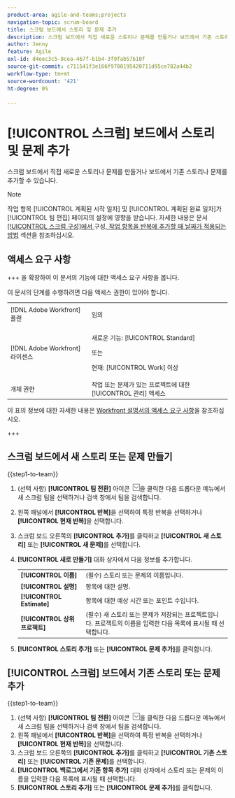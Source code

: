 ```yaml
---
product-area: agile-and-teams;projects
navigation-topic: scrum-board
title: 스크럼 보드에서 스토리 및 문제 추가
description: 스크럼 보드에서 직접 새로운 스토리나 문제를 만들거나 보드에서 기존 스토리나 문제를 추가할 수 있습니다.
author: Jenny
feature: Agile
exl-id: d4eec3c5-8cea-467f-b1b4-3f9fab57b10f
source-git-commit: c711541f3e166f9700195420711d95ce782a44b2
workflow-type: tm+mt
source-wordcount: '421'
ht-degree: 0%

---
```


# [!UICONTROL 스크럼] 보드에서 스토리 및 문제 추가

스크럼 보드에서 직접 새로운 스토리나 문제를 만들거나 보드에서 기존 스토리나 문제를 추가할 수 있습니다.

>[!NOTE]
>
>작업 항목 [!UICONTROL 계획된 시작 일자] 및 [!UICONTROL 계획된 완료 일자]가 [!UICONTROL 팀 편집] 페이지의 설정에 영향을 받습니다. 자세한 내용은 문서 [[!UICONTROL 스크럼 구성]에서 &#x200B;](../../../agile/get-started-with-agile-in-workfront/configure-scrum.md#configur5)구성[, 작업 항목을 반복에 추가할 때 날짜가 적용되는 방법](../../../agile/get-started-with-agile-in-workfront/configure-scrum.md) 섹션을 참조하십시오.

## 액세스 요구 사항

+++ 을 확장하여 이 문서의 기능에 대한 액세스 요구 사항을 봅니다.

이 문서의 단계를 수행하려면 다음 액세스 권한이 있어야 합니다.

<table style="table-layout:auto"> 
 <tbody> 
  <tr> 
   <td role="rowheader">[!DNL Adobe Workfront] 플랜</td> 
   <td> <p>임의</p> </td> 
  </tr> 
  <tr> 
   <td role="rowheader">[!DNL Adobe Workfront] 라이센스</td> 
   <td> <p>새로운 기능: [!UICONTROL Standard]</p> 
   또는
   <p>현재: [!UICONTROL Work] 이상</p> </td> 
  </tr>
   <tr> 
   <td role="rowheader">개체 권한</td> 
   <td>작업 또는 문제가 있는 프로젝트에 대한 [!UICONTROL 관리] 액세스 </td> 
  </tr>
 </tbody> 
</table>

이 표의 정보에 대한 자세한 내용은 [Workfront 설명서의 액세스 요구 사항](/help/quicksilver/administration-and-setup/add-users/access-levels-and-object-permissions/access-level-requirements-in-documentation.md)을 참조하십시오.

+++

## 스크럼 보드에서 새 스토리 또는 문제 만들기

{{step1-to-team}}

1. (선택 사항) **[!UICONTROL 팀 전환]** 아이콘 ![팀 전환 아이콘](assets/switch-team-icon.png)을 클릭한 다음 드롭다운 메뉴에서 새 스크럼 팀을 선택하거나 검색 창에서 팀을 검색합니다.
1. 왼쪽 패널에서 **[!UICONTROL 반복]**&#x200B;을 선택하여 특정 반복을 선택하거나 **[!UICONTROL 현재 반복]**&#x200B;을 선택합니다.
1. 스크럼 보드 오른쪽의 **[!UICONTROL 추가]**&#x200B;를 클릭하고 **[!UICONTROL 새 스토리]** 또는 **[!UICONTROL 새 문제]**&#x200B;를 선택합니다.
1. **[!UICONTROL 새로 만들기]** 대화 상자에서 다음 정보를 추가합니다.

   <table style="table-layout:auto">
    <tr>
        <td><strong>[!UICONTROL 이름]</strong></td>
        <td>(필수) 스토리 또는 문제의 이름입니다.</td>
    </tr>
    <tr>
        <td><strong>[!UICONTROL 설명]</strong></td>
        <td>항목에 대한 설명.</td>
    </tr>
    <tr>
        <td><strong>[!UICONTROL Estimate]</strong></td>
        <td>항목에 대한 예상 시간 또는 포인트 수입니다.</td>
    </tr>
    <tr>
        <td><strong>[!UICONTROL 상위 프로젝트]</strong></td>
        <td>(필수) 새 스토리 또는 문제가 저장되는 프로젝트입니다. 프로젝트의 이름을 입력한 다음 목록에 표시될 때 선택합니다.</td>
    </tr>
   </table>

1. **[!UICONTROL 스토리 추가]** 또는 **[!UICONTROL 문제 추가]**&#x200B;를 클릭합니다.

## [!UICONTROL 스크럼] 보드에서 기존 스토리 또는 문제 추가

{{step1-to-team}}

1. (선택 사항) **[!UICONTROL 팀 전환]** 아이콘 ![팀 전환 아이콘](assets/switch-team-icon.png)을 클릭한 다음 드롭다운 메뉴에서 새 스크럼 팀을 선택하거나 검색 창에서 팀을 검색합니다.
1. 왼쪽 패널에서 **[!UICONTROL 반복]**&#x200B;을 선택하여 특정 반복을 선택하거나 **[!UICONTROL 현재 반복]**&#x200B;을 선택합니다.
1. 스크럼 보드 오른쪽의 **[!UICONTROL 추가]**&#x200B;를 클릭하고 **[!UICONTROL 기존 스토리]** 또는 **[!UICONTROL 기존 문제]**&#x200B;를 선택합니다.
1. **[!UICONTROL 백로그에서 기존 항목 추가]** 대화 상자에서 스토리 또는 문제의 이름을 입력한 다음 목록에 표시될 때 선택합니다.
1. **[!UICONTROL 스토리 추가]** 또는 **[!UICONTROL 문제 추가]**&#x200B;를 클릭합니다.
